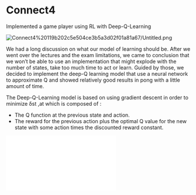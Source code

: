 # Connect4

Implemented a game player using RL with Deep-Q-Learning

![Connect4%20119b202c5e504ce3b5a3d02f01a81a67/Untitled.png](Connect4%20119b202c5e504ce3b5a3d02f01a81a67/Untitled.png)

We had a long discussion on what our model of learning should be. After we went over the lectures
and the exam limitations, we came to conclusion that we won’t be able to use an implementation that might explode with the number of states, take too much time to act or learn. Guided by those, we decided to implement the deep-Q learning model that use a neural network to approximate Q and showed relatively good results in pong with a little amount of time. 

The Deep-Q-Learning model is
based on using gradient descent in order to minimize δst ,at which is composed of :

- The Q function at the previous state and action.
- The reward for the previous action plus the optimal Q value for the new state with some
action times the discounted reward constant.

![Answers](Answers.pdf)